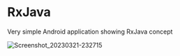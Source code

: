 # RxJava
Very simple Android application showing RxJava concept



![Screenshot_20230321-232715](https://user-images.githubusercontent.com/88285492/226798381-8a27fbaf-ff3d-4afb-95e7-29951cb5a805.jpg)
